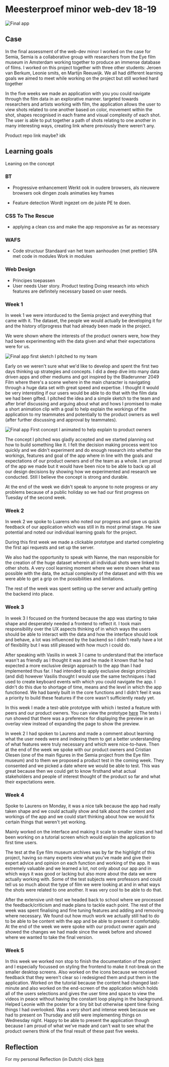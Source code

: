 # Meesterproef minor web-dev 18-19

![Final app](/img/app_final_v3.png)


## Case
In the final assessment of the web-dev minor I worked on the case for Semia, Semia is a collaborative group with researchers from the Eye film museum in Amsterdam working together to produce an immense database of films.
I worked on this project together with three other students: Jeroen van Berkum, Leonie smits, en Martijn Reeuwijk. We all had different learning goals we aimed to meet while working on the project but still worked hard together

In the five weeks we made an application with you you could navigate through the film data in an explorative manner. targeted towards researchers and artists working with film, the application allows the user to view shots related to one another based on color, movement within the shot, shapes recognised in each frame and visual complexity of each shot. The user is able to put together a path of shots relating to one another in many interesting ways, creating link where previously there weren't any.

Product repo link maybe? idk


## Learning goals
Leaning on the concept

### BT
- Progressive enhancement
Werkt ook in oudere browsers, als nieuwere browsers ook dingen zoals animaties key frames

- Feature detection
Wordt ingezet om de juiste PE te doen.

### CSS To The Rescue
- applying a clean css and make the app responsive as far as necessary

### WAFS
- Code structuur
Standaard van het team aanhouden (met prettier)
SPA met code in modules
Work in modules

### Web Design
- Principes toepassen
- User needs
User story.
Product testing
Doing research into which features are definitely necessary based on user needs.


### Week 1
In week 1 we were intorduced to the Semia project and everything that came with it. The dataset, the people we would actually be developing it for and the history of/progress that had already been made in the project.

We were shown where the interests of the product owners were, how they had been experimenting with the data given and what their expectations were for us.

![Final app](/img/schets_1.png)
first sketch I pitched to my team  

Early on we weren't sure what we'd like to develop and spent the first two days thinking up strategies and concepts. I did a deep dive into many data driven apps and other mediums and got inspired by the Bladerunner 2049 Film where there's a scene wehere in the main character is navigating through a huge data set with great speed and expertise. I thought it would be very interesting if our users would be able to do that with the film data we had been gifted. I pitched the idea and a simple sketch to the team and after brief discussing and arguing about what and hows I promised to make a short animation clip with a goal to help explain the workings of the application to my teammates and potentially to the product owners as well (after further discussing and approval by teammates).

![Final app](/img/exp_v1.gif)
First concept I animated to help explain to product owners  

The concept I pitched was gladly accepted and we started planning out how to build something like it. I felt the decision making process went too quickly and we didn't experiment and do enough research into whether the workings, features and goal of the app where in line with the goals and expectations of our product owners and of the team as a whole. I am proud of the app we made but it would have been nice to be able to back up all our design decisions by showing how we experimented and research we conducted. Still I believe the concept is strong and durable.

At the end of the week we didn't speak to anyone to note progress or any problems because of a public holiday so we had our first progress on Tuesday of the second week.


### Week 2
In week 2 we spoke to Luarens who noted our progress and gave us quick feedback of our application which was still in its most primal stage. He saw potential and noted our individual learning goals for the project.


During this first week we made a clickable prototype and started completing the first api requests and set up the server.

We also had the opportunity to speak with Nanne, the man responsible for the creation of the huge dataset wherein all individual shots were linked to other shots. A very cool learning moment where we were shown what was possible with the data, the actual complexity of the dataset and with this we were able to get a grip on the possibilities and limitations.

The rest of the week was spent setting up the server and actually getting the backend into place.


### Week 3
In week 3 I focused on the frontend because the app was starting to take shape and desperately needed a frontend to reflect it.
I took main responsibility over the UX aspects thinking of in which ways the users should be able to interact with the data and how the interface should look and behave, a lot was influenced by the backend so I didn't really have a lot of flexibility but I was still pleased with how much i could do.

After speaking with Vasilis in week 3 I came to understand that the interface wasn't as friendly as I thought it was and he made it known that he had expected a more exclusive design approach to the app than I had implemented thus far. I had intended to apply exclusive design principles (and did) however Vasilis thought I would use the same techniques i had used to create keyboard events with which you could navigate the app. I didn't do this due to shortage of time, means and the level in which the app functioned. We had barely built in the core functions and I didn't feel it was a priority to build these features if the core wasn't sufficiently ready yet.

In this week I made a test-able prototype with which i tested a feature with peers and our product owners.
You can view the prototype [here](https://oege.ie.hva.nl/~folit001/proef_semia/)
The tests i run showed that there was a preference for displaying the preview in an overlay view instead of expanding the page to show the preview.

In week 2 I had spoken to Laurens and made a comment about learning what the user needs were and indexing them to get a better understanding of what features were truly necessary and which were nice-to-have. Then at the end of the week we spoke with our product owners and Cristian Olesen (one of the main figures in the Semia project from the Eye film museum) and to them we proposed a product test in the coming week. They consented and we picked a date where we would be able to test. This was great because then we could get to know firsthand what actual stakeholders and people of interest thought of the product so far and what their expectations were.


### Week 4
Spoke to Laurens on Monday, it was a nice talk because the app had really taken shape and we could actually show and talk about the content and workings of the app and we could start thinking about how we would fix certain things that weren't yet working.

Mainly worked on the interface and making it scale to smaller sizes and had been working on a tutorial screen which would explain the application to first time users.

The test at the Eye film museum archives was by far the highlight of this project, having so many experts view what you've made and give their expert advice and opinion on each function and working of the app. It was extremely valuable and we learned a lot, not only about our app and in which ways it was good or lacking but also more about the data we were actually working with. Some of the test subjects were professors and could tell us so much about the type of film we were looking at and in what ways the shots were related to one another.
It was very cool to be able to do that.

After the extensive unit-test we headed back to school where we processed the feedback/criticism and made plans to tackle each point.
The rest of the week was spent finalising and fine tuning features and adding and removing where necessary. We found out how much work we actually still had to do to be able to be content with the app and be able to present it comfortably. At the end of the week we were spoke with our product owner again and showed the changes we had made since the week before and showed where we wanted to take the final version.

### Week 5
In this week we worked non stop to finish the documentation of the project and I especially focussed on styling the frontend to make it not-break on the smaller desktop screens. Also worked on the icons because we received feedback that they weren't clear so i redesigned them and put them in the application. Worked on the tutorial because the content had changed last-minute and also worked on the end-screen of the application which holds all of the users selections and gives the user time and space to view the videos in peace without having the constant loop playing in the background.
Helped Leonie with the poster for a tiny bit but otherwise spent time fixing things I had overlooked.
Was a very short and intense week because we had to present on Thursday and still were implementing things on Wednesday night.
Happy to be able to present the application though because I am proud of what we've made and can't wait to see what the product owners think of the final result of these past five weeks.


## Reflection
For my personal Reflection (in Dutch) click [here](https://github.com/Timilof/meesterproef-1819/blob/master/refelctie.md)
